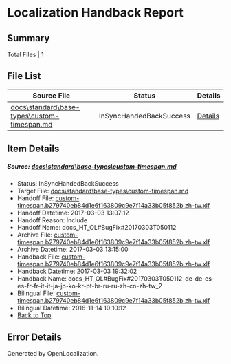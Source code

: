 # <a name='report-top'></a> Localization Handback Report

## Summary
 Total Files | 1

## File List
 Source File | Status | Details 
 ----------- | ------ | ------- 
 [docs\standard\base-types\custom-timespan.md](https://github.com/dotnet/docs/blob/90fe68f7f3c4b46502b5d3770b1a2d57c6af748a/docs/standard/base-types/custom-timespan.md) | InSyncHandedBackSuccess | [Details](#bec60437d4345decaf38f2bbb9434922ac8896833374)

## Item Details
##### <a name='bec60437d4345decaf38f2bbb9434922ac8896833374'></a> Source: [docs\standard\base-types\custom-timespan.md](https://github.com/dotnet/docs/blob/90fe68f7f3c4b46502b5d3770b1a2d57c6af748a/docs/standard/base-types/custom-timespan.md)
* Status: InSyncHandedBackSuccess
* Target File: [docs\standard\base-types\custom-timespan.md](https://github.com/dotnet/docs.zh-tw/blob/3fb3153f64f4487a35547759e4f2d6796d865613/docs/standard/base-types/custom-timespan.md)
* Handoff File: [custom-timespan.b279740eb84d1e6f163809c9e7f14a33b05f852b.zh-tw.xlf](https://github.com/dotnet/docs.handoff/blob/4b2d4db3a14bdafaeaacfd02cbdd265d04a5989b/ol-handoff/dotnet/docs.zh-tw/master/dotnet-core/custom-timespan.b279740eb84d1e6f163809c9e7f14a33b05f852b.zh-tw.xlf)
* Handoff Datetime: 2017-03-03 13:07:12
* Handoff Reason: Include
* Handoff Name: docs_HT_OL#BugFix#20170303T050112
* Archive File: [custom-timespan.b279740eb84d1e6f163809c9e7f14a33b05f852b.zh-tw.xlf](https://github.com/dotnet/docs.handoff/blob/8e8641e32b4cc8f777d8064132ab3e36fac8390c/ol-archive/dotnet/docs.zh-tw/master/dotnet-core/custom-timespan.b279740eb84d1e6f163809c9e7f14a33b05f852b.zh-tw.xlf)
* Archive Datetime: 2017-03-03 13:15:00
* Handback File: [custom-timespan.b279740eb84d1e6f163809c9e7f14a33b05f852b.zh-tw.xlf](https://github.com/dotnet/docs.handback/blob/3573af5c301ba01ea6b54f587b78a4a6f54225e1/ol-handback/dotnet/docs.zh-tw/master/dotnet-core/custom-timespan.b279740eb84d1e6f163809c9e7f14a33b05f852b.zh-tw.xlf)
* Handback Datetime: 2017-03-03 19:32:02
* Handback Name: docs_HT_OL#BugFix#20170303T050112-de-de-es-es-fr-fr-it-it-ja-jp-ko-kr-pt-br-ru-ru-zh-cn-zh-tw_2
* Bilingual File: [custom-timespan.b279740eb84d1e6f163809c9e7f14a33b05f852b.zh-tw.xlf](https://github.com/dotnet/docs.handback/blob/892bb5fd337e104c54e27ce41ca55909270a17d6/ol-handback/dotnet/docs.zh-tw/master/ht-p2/custom-timespan.b279740eb84d1e6f163809c9e7f14a33b05f852b.zh-tw.xlf)
* Bilingual Datetime: 2016-11-14 10:10:12
* [Back to Top](#report-top)


## Error Details

Generated by OpenLocalization.
